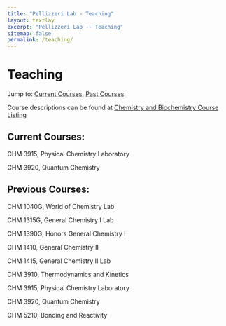 ```yaml
---
title: "Pellizzeri Lab - Teaching"
layout: textlay
excerpt: "Pellizzeri Lab -- Teaching"
sitemap: false
permalink: /teaching/
---
```


# Teaching
Jump to: [Current Courses](#current-courses), [Past Courses](#past-courses)

Course descriptions can be found at [Chemistry and Biochemistry Course Listing](https://www.eiu.edu/eiuchem/courses.php)

## Current Courses:

CHM 3915, Physical Chemistry Laboratory

CHM 3920, Quantum Chemistry

## Previous Courses:

CHM 1040G, World of Chemistry Lab

CHM 1315G, General Chemistry I Lab

CHM 1390G, Honors General Chemistry I

CHM 1410, General Chemistry II

CHM 1415, General Chemistry II Lab

CHM 3910, Thermodynamics and Kinetics

CHM 3915, Physical Chemistry Laboratory

CHM 3920, Quantum Chemistry

CHM 5210, Bonding and Reactivity
